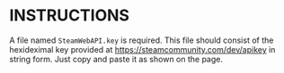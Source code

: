 # INSTRUCTIONS

A file named `SteamWebAPI.key` is required. This file should consist of the hexideximal key provided at <https://steamcommunity.com/dev/apikey> in string form. Just copy and paste it as shown on the page.
